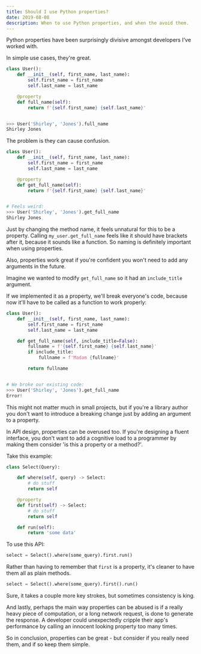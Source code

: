 ```yaml
---
title: Should I use Python properties?
date: 2019-08-08
description: When to use Python properties, and when the avoid them.
---
```


Python properties have been surprisingly divisive amongst developers I've worked with.

In simple use cases, they're great.

```python
class User():
    def __init__(self, first_name, last_name):
        self.first_name = first_name
        self.last_name = last_name

    @property
    def full_name(self):
        return f'{self.first_name} {self.last_name}'


>>> User('Shirley', 'Jones').full_name
Shirley Jones
```

The problem is they can cause confusion.

```python
class User():
    def __init__(self, first_name, last_name):
        self.first_name = first_name
        self.last_name = last_name

    @property
    def get_full_name(self):
        return f'{self.first_name} {self.last_name}'


# Feels weird:
>>> User('Shirley', 'Jones').get_full_name
Shirley Jones
```

Just by changing the method name, it feels unnatural for this to be a property. Calling `my_user.get_full_name` feels like it should have brackets after it, because it sounds like a function. So naming is definitely important when using properties.

Also, properties work great if you're confident you won't need to add any arguments in the future.

Imagine we wanted to modify `get_full_name` so it had an `include_title` argument.

If we implemented it as a property, we'll break everyone's code, because now it'll have to be called as a function to work properly:

```python
class User():
    def __init__(self, first_name, last_name):
        self.first_name = first_name
        self.last_name = last_name

    def get_full_name(self, include_title=False):
        fullname = f'{self.first_name} {self.last_name}'
        if include_title:
            fullname = f'Madam {fullname}'

        return fullname


# We broke our existing code:
>>> User('Shirley', 'Jones').get_full_name
Error!
```

This might not matter much in small projects, but if you're a library author you don't want to introduce a breaking change just by adding an argument to a property.

In API design, properties can be overused too. If you're designing a fluent interface, you don't want to add a cognitive load to a programmer by making them consider 'is this a property or a method?'.

Take this example:

```python
class Select(Query):

    def where(self, query) -> Select:
        # do stuff
        return self

    @property
    def first(self) -> Select:
        # do stuff
        return self

    def run(self):
        return 'some data'

```

To use this API:

```python
select = Select().where(some_query).first.run()

```

Rather than having to remember that `first` is a property, it's cleaner to have them all as plain methods.

```python
select = Select().where(some_query).first().run()

```

Sure, it takes a couple more key strokes, but sometimes consistency is king.

And lastly, perhaps the main way properties can be abused is if a really heavy piece of computation, or a long network request, is done to generate the response. A developer could unexpectedly cripple their app's performance by calling an innocent looking property too many times.

So in conclusion, properties can be great - but consider if you really need them, and if so keep them simple.
